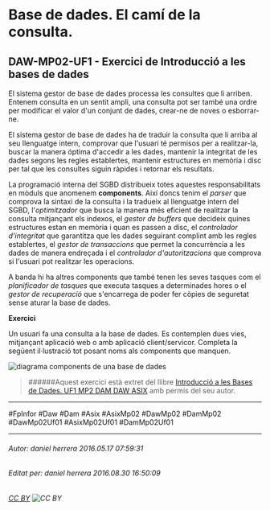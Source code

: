 # Base de dades. El camí de la consulta.
## DAW-MP02-UF1 - Exercici de Introducció a les bases de dades
El sistema gestor de base de dades processa les consultes que li arriben. Entenem consulta en un sentit ampli, una consulta pot ser també una ordre per modificar el valor d'un conjunt de dades, crear-ne de noves o esborrar-ne. 

El sistema gestor de base de dades ha de traduir la consulta que li arriba al seu llenguatge intern, comprovar que l'usuari té permisos per a realitzar-la, buscar la manera óptima d'accedir a les dades, mantenir la integritat de les dades segons les regles establertes, mantenir estructures en memòria i disc per tal que les consultes siguin ràpides i retornar els resultats. 

La programació interna del SGBD distribueix totes aquestes responsabilitats en mòduls que anomenem **components**. Així doncs tenim el *parser* que comprova la sintaxi de la consulta i la tradueix al llenguatge intern del SGBD, l'*optimitzador* que busca la manera més eficient de realitzar la consulta mitjançant els indexos, el *gestor de buffers* que decideix quines estructures estan en memòria i quan es passen a disc, el *controlador d'integritat* que garantitza que les dades seguirant complint amb les regles establertes, el *gestor de transaccions* que permet la concurrència a les dades de manera endreçada i el *controlador d'autoritzacions* que comprova si l'usuari pot realitzar les operacions. 

A banda hi ha altres components que també tenen les seves tasques com el *planificador de tasques* que executa tasques a determinades hores o el *gestor de recuperació* que s'encarrega de poder fer còpies de seguretat sense aturar la base de dades. 

**Exercici**

Un usuari fa una consulta a la base de dades. Es contemplen dues vies, mitjançant aplicació web o amb aplicació client/servicor. Completa la següent il·lustració tot posant noms als components que manquen. 

![diagrama components de una base de dades](http://i.imgur.com/nGb9Di8.png)




>
>######Aquest exercici està extret del llibre [Introducció a les Bases de Dades. UF1 MP2 DAM DAW ASIX](https://www.amazon.es/Introducci%C3%B3-Bases-Dades-asix-MP02-UF1/dp/153735096X) amb permís del seu autor.
>




---

#FpInfor #Daw #Dam #Asix #AsixMp02 #DawMp02 #DamMp02 #DawMp02Uf01 #AsixMp02Uf01 #DamMp02Uf01

---

###### Autor: daniel herrera 2016.05.17 07:59:31
###### Editat per: daniel herrera 2016.08.30 16:50:09
###### [CC BY](https://creativecommons.org/licenses/by/4.0/) ![CC BY](https://licensebuttons.net/l/by/3.0/80x15.png)
